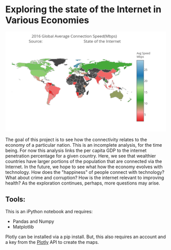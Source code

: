 # Exploring the state of the Internet in Various Economies

![Image](https://github.com/gmsardane/Exploring-the-state-of-the-Internet-in-Various-Economies/blob/master/2016_Avg_Internet_Speeds.png)

The goal of this project is to see how the connectivity relates to the economy 
of a particular nation. This is an incomplete analysis, for the time being. For 
now this analysis links the per capita GDP to the internet penetration percentage for a given country.
Here, we see that wealthier countries have larger portions of the population that are connected via the Internet.
In the future, we hope to see what how the economy evolves with technology. How does the "happiness" of people connect with technology?
What about crime and corruption? How is the internet relevant to improving health? As the exploration continues, perhaps, more questions 
may arise.

## Tools:
This is an iPython notebook and requires:
 
 + Pandas and Numpy
 + Matplotlib

Plotly can be installed via a pip install. But, this also requires an account and a key from the [Plotly](https://plot.ly/python/choropleth-maps/) API to create the maps.


